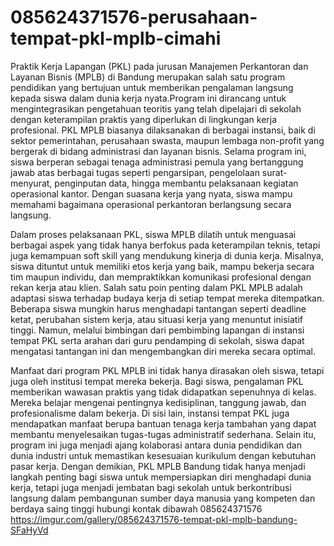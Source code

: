 # 085624371576-perusahaan-tempat-pkl-mplb-cimahi
Praktik Kerja Lapangan (PKL) pada jurusan Manajemen Perkantoran dan Layanan Bisnis (MPLB) di Bandung merupakan salah satu program pendidikan yang bertujuan untuk memberikan pengalaman langsung kepada siswa dalam dunia kerja nyata.Program ini dirancang untuk mengintegrasikan pengetahuan teoritis yang telah dipelajari di sekolah dengan keterampilan praktis yang diperlukan di lingkungan kerja profesional. PKL MPLB biasanya dilaksanakan di berbagai instansi, baik di sektor pemerintahan, perusahaan swasta, maupun lembaga non-profit yang bergerak di bidang administrasi dan layanan bisnis. Selama program ini, siswa berperan sebagai tenaga administrasi pemula yang bertanggung jawab atas berbagai tugas seperti pengarsipan, pengelolaan surat-menyurat, penginputan data, hingga membantu pelaksanaan kegiatan operasional kantor. Dengan suasana kerja yang nyata, siswa mampu memahami bagaimana operasional perkantoran berlangsung secara langsung.

Dalam proses pelaksanaan PKL, siswa MPLB dilatih untuk menguasai berbagai aspek yang tidak hanya berfokus pada keterampilan teknis, tetapi juga kemampuan soft skill yang mendukung kinerja di dunia kerja. Misalnya, siswa dituntut untuk memiliki etos kerja yang baik, mampu bekerja secara tim maupun individu, dan mempraktikkan komunikasi profesional dengan rekan kerja atau klien. Salah satu poin penting dalam PKL MPLB adalah adaptasi siswa terhadap budaya kerja di setiap tempat mereka ditempatkan. Beberapa siswa mungkin harus menghadapi tantangan seperti deadline ketat, perubahan sistem kerja, atau situasi kerja yang menuntut inisiatif tinggi. Namun, melalui bimbingan dari pembimbing lapangan di instansi tempat PKL serta arahan dari guru pendamping di sekolah, siswa dapat mengatasi tantangan ini dan mengembangkan diri mereka secara optimal.

Manfaat dari program PKL MPLB ini tidak hanya dirasakan oleh siswa, tetapi juga oleh institusi tempat mereka bekerja. Bagi siswa, pengalaman PKL memberikan wawasan praktis yang tidak didapatkan sepenuhnya di kelas. Mereka belajar mengenai pentingnya kedisiplinan, tanggung jawab, dan profesionalisme dalam bekerja. Di sisi lain, instansi tempat PKL juga mendapatkan manfaat berupa bantuan tenaga kerja tambahan yang dapat membantu menyelesaikan tugas-tugas administratif sederhana. Selain itu, program ini juga menjadi ajang kolaborasi antara dunia pendidikan dan dunia industri untuk memastikan kesesuaian kurikulum dengan kebutuhan pasar kerja. Dengan demikian, PKL MPLB Bandung tidak hanya menjadi langkah penting bagi siswa untuk mempersiapkan diri menghadapi dunia kerja, tetapi juga menjadi jembatan bagi sekolah untuk berkontribusi langsung dalam pembangunan sumber daya manusia yang kompeten dan berdaya saing tinggi
hubungi kontak dibawah
085624371576
https://imgur.com/gallery/085624371576-tempat-pkl-mplb-bandung-SFaHyVd 

